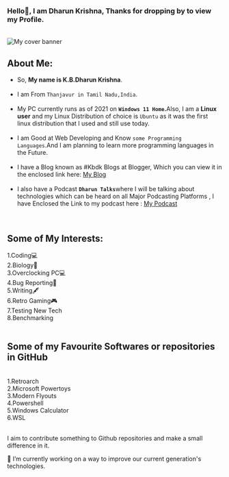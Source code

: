 ### Hello👋, I am Dharun Krishna, Thanks for dropping by to view my Profile. <br>

<!--
**kbdharun/kbdharun** is a ✨ _special_ ✨ repository because its `README.md` (this file) appears on your GitHub profile.
Here are some ideas to get you started:

- 🔭 I’m currently working on ...
- 🌱 I’m currently learning ...
- 👯 I’m looking to collaborate on ...
- 🤔 I’m looking for help with ...
- 💬 Ask me about ...
- 📫 How to reach me: ...
- 😄 Pronouns: ...
- ⚡ Fun fact: ...
-->
<br>
<img src="https://github.com/kbdharun/kbdharun/blob/main/Cover_Banner.png?raw=true" alt="My cover banner"><br>
<h2><b>About Me:</b></h2>
<ul>
  <li>So, <b>My name is K.B.Dharun Krishna</b>. </li><br>

<li>I am From <code>Thanjavur in Tamil Nadu,India</code>.</li><br>

<li>My PC currently runs as of 2021 on <b><code>Windows 11 Home</code>.</b>Also, I am a <b>Linux user</b> and my Linux Distribution of choice is <code>Ubuntu</code> as it was the first linux distribution that I used and still use today. </li><br>

<li>I am Good at Web Developing and Know <code>some Programming Languages</code>.And I am planning to learn more programming languages in the Future.</li><br>

<li>I have a Blog known as #Kbdk Blogs at Blogger, Which you can view it in the enclosed link here:  <a href="https://kbdkblogs.blogspot.com">My Blog</a></li><br>

<li>I also have a Podcast <code><b>Dharun Talks</b></code>where I will be talking about technologies which can be heard on all Major Podcasting Platforms , I have Enclosed the Link to my podcast here : <a href="https://anchor.fm/kbdharun-krishna">My Podcast</a></li>
</ul>
<br>
<h2>Some of My Interests:</h2>
1.Coding💻<br>
2.Biology🦠<br>
3.Overclocking PC💻<br>
4.Bug Reporting🐛<br>
5.Writing🖋️<br>
6.Retro Gaming🎮<br>
7.Testing New Tech<br>
8.Benchmarking<br>
<br>
<h2>Some of my Favourite Softwares or repositories in GitHub</h2><br>
1.Retroarch<br>
2.Microsoft Powertoys<br>
3.Modern Flyouts <br>
4.Powershell<br>
5.Windows Calculator<br>
6.WSL<br><br>

I aim to contribute something to Github repositories and make a small difference in it. 

🔭 I’m currently working on a way to improve our current generation's technologies.
